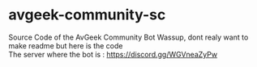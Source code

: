 # avgeek-community-sc
<script>alert("Wassup")</script>
Source Code of the AvGeek Community Bot
Wassup, dont realy want to make readme but here is the code
<br/>
The server where the bot is : https://discord.gg/WGVneaZyPw
